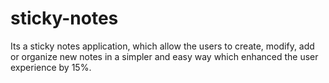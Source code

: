 # sticky-notes
 Its a sticky notes application, which allow the users to create, modify, add or organize new notes in a simpler and easy  way which enhanced the user experience by 15%.
